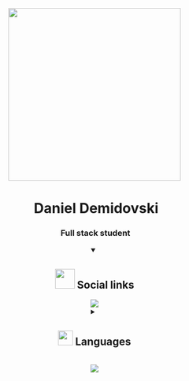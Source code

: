
<div align="center">
  <img src="https://media3.giphy.com/media/SpopD7IQN2gK3qN4jS/giphy.gif" width="350"/>
  <h1>&nbsp;Daniel Demidovski</h1>
  <h3>&nbsp;Full stack student</h3>
</div>

<details open align="center"> 
  <summary><h2> <img src="https://cdn-icons-png.flaticon.com/512/1232/1232859.png" width="40"> Social links</h2></summary>

  <img src="https://img.shields.io/badge/linkedin-profile-blue?style=for-the-badge&logo=LinkedIn"/>
  
</details>

<details close align="center"> 
  <summary><h2> <img src="https://cdn-icons-png.flaticon.com/512/1230/1230137.png?w=826&t=st=1669474578~exp=1669475178~hmac=4ddfe461bba8521890670e6434d6b475a3f6f36c0dcee7a55c306110d5fcf1de" width="30"> Languages</h2></summary>

  <img src="https://img.shields.io/badge/PY-Python-green?style=for-the-badge&logo=Python&logoColor=yellow"/> <!--python-->
  <img src="https://img.shields.io/badge/WEB-Html-orange?style=for-the-badge&logo=HTML5&logoColor=white"/> <!--html-->
  <img src="https://img.shields.io/badge/WEB-Css-blue?style=for-the-badge&logo=CSS3&logoColor=white"/> <!--css-->
  <img src="https://img.shields.io/badge/WEB-Js-yellow?style=for-the-badge&logo=JavaScript&logoColor=white"/> <!--js-->
  <img src="https://img.shields.io/badge/SCRIPT-Lua-cyan?style=for-the-badge&logo=Lua&logoColor=blue"/> <!--lua-->
  
 
</details>

<div align="center" >
  
  
  <br/>
  <picture>
    <source media="(prefers-color-scheme: dark)" srcset="https://streak-stats.demolab.com?user=cptau1&theme=dark&hide_border=true&date_format=j%20M%5B%20Y%5D&background=00000000&sideNums=DD6F20&currStreakLabel=DD2727&sideLabels=DD2727&currStreakNum=DD2727" />
    <img src="https://streak-stats.demolab.com?user=cptaus&theme=dark&hide_border=true&date_format=j%20M%5B%20Y%5D&background=00000000&sideNums=DD6F20&currStreakLabel=DD2727&sideLabels=DD2727&currStreakNum=DD2727" />
</picture>
</div>
